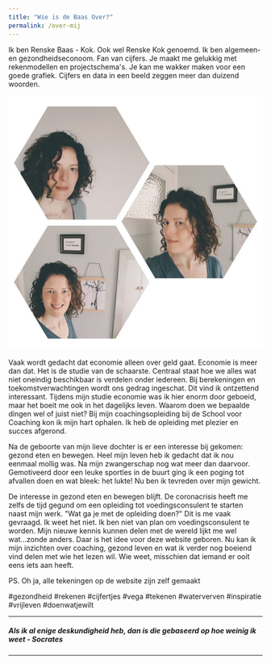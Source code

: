 ```yaml
---
title: "Wie is de Baas Over?"
permalink: /over-mij
---
```

Ik ben Renske Baas - Kok. Ook wel Renske Kok genoemd.
Ik ben algemeen- en gezondheidseconoom. Fan van cijfers. Je maakt me gelukkig met rekenmodellen en projectschema's. Je kan me wakker maken voor een goede grafiek. Cijfers en data in een beeld zeggen meer dan duizend woorden.

![foto Renske Baas](/uploads/mijnfoto.jpg)

Vaak wordt gedacht dat economie alleen over geld gaat. Economie is meer dan dat. Het is de studie van de schaarste. Centraal staat hoe we alles wat niet oneindig beschikbaar is verdelen onder iedereen. Bij berekeningen en toekomstverwachtingen wordt ons gedrag ingeschat. Dit vind ik ontzettend interessant. Tijdens mijn studie economie was ik hier enorm door geboeid, maar het boeit me ook in het dagelijks leven. Waarom doen we bepaalde dingen wel of juist niet? Bij mijn coachingsopleiding bij de School voor Coaching kon ik mijn hart ophalen. Ik heb de opleiding met plezier en succes afgerond. 

Na de geboorte van mijn lieve dochter is er een interesse bij gekomen: gezond eten en bewegen. Heel mijn leven heb ik gedacht dat ik nou eenmaal mollig was. Na mijn zwangerschap nog wat meer dan daarvoor. Gemotiveerd door een leuke sportles in de buurt ging ik een poging tot afvallen doen en wat bleek: het lukte! Nu ben ik tevreden over mijn gewicht. 

De interesse in gezond eten en bewegen blijft. De coronacrisis heeft me zelfs de tijd gegund om een opleiding tot voedingsconsulent te starten naast mijn werk. "Wat ga je met de opleiding doen?" Dit is me vaak gevraagd. Ik weet het niet. Ik ben niet van plan om voedingsconsulent te worden. Mijn nieuwe kennis kunnen delen met de wereld lijkt me wel wat...zonde anders. Daar is het idee voor deze website geboren. Nu kan ik mijn inzichten over coaching, gezond leven en wat ik verder nog boeiend vind delen met wie het lezen wil. Wie weet, misschien dat iemand er ooit eens iets aan heeft.



PS. Oh ja, alle tekeningen op de website zijn zelf gemaakt



#gezondheid #rekenen #cijfertjes #vega #tekenen #waterverven #inspiratie #vrijleven #doenwatjewilt 



___

##### Als ik al enige deskundigheid heb, dan is die gebaseerd op hoe weinig ik weet - _Socrates_

___
